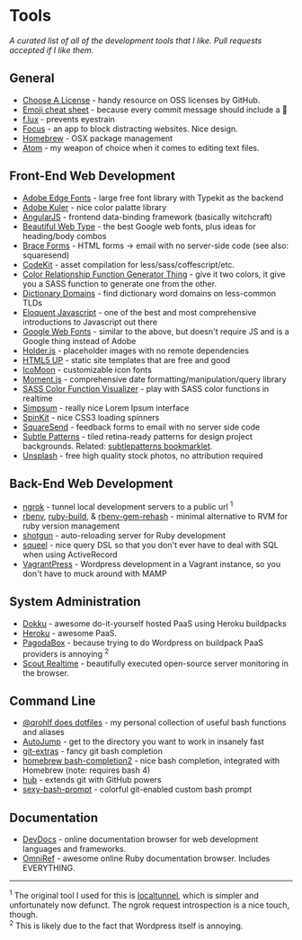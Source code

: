 # Tools
*A curated list of all of the development tools that I like. Pull requests accepted if I like them.*

## General
- [Choose A License](http://choosealicense.com) - handy resource on OSS licenses by GitHub.
- [Emoji cheat sheet](http://www.emoji-cheat-sheet.com) - because every commit message should include a :panda_face:
- [f.lux](http://justgetflux.com) - prevents eyestrain
- [Focus](http://heyfocus.com) - an app to block distracting websites. Nice design.
- [Homebrew](http://brew.sh) - OSX package management
- [Atom](https://atom.io) - my weapon of choice when it comes to editing text files.

##  Front-End Web Development
- [Adobe Edge Fonts](https://edgewebfonts.adobe.com/index) - large free font library with Typekit as the backend
- [Adobe Kuler](https://kuler.adobe.com) - nice color palatte library
- [AngularJS](http://angularjs.org) - frontend data-binding framework (basically witchcraft)
- [Beautiful Web Type](http://hellohappy.org/beautiful-web-type/) - the best Google web fonts, plus ideas for heading/body combos
- [Brace Forms](http://forms.brace.io/) - HTML forms -> email with no server-side code (see also: squaresend)
- [CodeKit](https://incident57.com/codekit/) - asset compilation for less/sass/coffescript/etc.
- [Color Relationship Function Generator Thing](http://ethanmuller.github.io/sass-color-function-generator-thing/) - give it two colors, it give you a SASS function to generate one from the other.
- [Dictionary Domains](http://www.dictionarydomains.co) - find dictionary word domains on less-common TLDs
- [Eloquent Javascript](http://eloquentjavascript.net/) - one of the best and most comprehensive introductions to Javascript out there
- [Google Web Fonts](https://www.google.com/fonts) - similar to the above, but doesn't require JS and is a Google thing instead of Adobe
- [Holder.js](http://imsky.github.io/holder/) - placeholder images with no remote dependencies
- [HTML5 UP](http://html5up.net) - static site templates that are free and good
- [IcoMoon](http://icomoon.io) - customizable icon fonts
- [Moment.js](http://momentjs.com) - comprehensive date formatting/manipulation/query library
- [SASS Color Function Visualizer](http://sassme.arc90.com) - play with SASS color functions in realtime
- [Simpsum](https://toolbelt.pixelapse.com/ipsum) - really nice Lorem Ipsum interface
- [SpinKit](http://tobiasahlin.com/spinkit/) - nice CSS3 loading spinners
- [SquareSend](https://squaresend.com) - feedback forms to email with no server side code
- [Subtle Patterns](http://subtlepatterns.com) - tiled retina-ready patterns for design project backgrounds. Related: [subtlepatterns bookmarklet](http://bradjasper.com/subtle-patterns-bookmarklet/#.UxvLKNwwfXk).
- [Unsplash](http://unsplash.com) - free high quality stock photos, no attribution required

## Back-End Web Development
- [ngrok](https://ngrok.com) - tunnel local development servers to a public url <sup>1</sup>
- [rbenv](https://github.com/sstephenson/rbenv), [ruby-build](https://github.com/sstephenson/ruby-build), & [rbenv-gem-rehash](https://github.com/sstephenson/rbenv-gem-rehash) - minimal alternative to RVM for ruby version management
- [shotgun](https://github.com/rtomayko/shotgun) - auto-reloading server for Ruby development
- [squeel](https://github.com/activerecord-hackery/squeel) - nice query DSL so that you don't ever have to deal with SQL when using ActiveRecord
- [VagrantPress](http://vagrantpress.org) - Wordpress development in a Vagrant instance, so you don't have to muck around with MAMP

## System Administration
- [Dokku](https://github.com/progrium/dokku) - awesome do-it-yourself hosted PaaS using Heroku buildpacks
- [Heroku](https://www.heroku.com) - awesome PaaS.
- [PagodaBox](https://pagodabox.com) - because trying to do Wordpress on buildpack PaaS providers is annoying <sup>2</sup>
- [Scout Realtime](http://scoutapp.github.io/scout_realtime/) - beautifully executed open-source server monitoring in the browser.

## Command Line
- [@qrohlf does dotfiles](https://github.com/qrohlf/dotfiles) - my personal collection of useful bash functions and aliases
- [AutoJump](https://github.com/joelthelion/autojump) - get to the directory you want to work in insanely fast
- [git-extras](https://github.com/visionmedia/git-extras) - fancy git bash completion
- [homebrew bash-completion2](https://github.com/Homebrew/homebrew-versions/blob/master/bash-completion2.rb) - nice bash completion, integrated with Homebrew (note: requires bash 4)
- [hub](https://github.com/github/hub) - extends git with GitHub powers
- [sexy-bash-prompt](https://github.com/twolfson/sexy-bash-prompt) - colorful git-enabled custom bash prompt

## Documentation
- [DevDocs](http://devdocs.io) - online documentation browser for web development languages and frameworks.
- [OmniRef](http://www.omniref.com) - awesome online Ruby documentation browser. Includes EVERYTHING.

-----
<sup>1</sup> The original tool I used for this is [localtunnel](https://github.com/progrium/localtunnel), which is simpler and unfortunately now defunct. The ngrok request introspection is a nice touch, though.  
<sup>2</sup> This is likely due to the fact that Wordpress itself is annoying.
